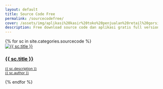```yaml
---
layout: default
title: Source Code Free
permalink: /sourcecodefree/
cover: /assets/img/aplikasi%20kasir%20toko%20penjualan%20retail%20gorsir%20plus%20website%20(1).jpg
description: Free download source code dan aplikasi gratis full version.
---
```


<div class="container">  
  <div class="row py-3 justify-content-center">
 {% for sc in site.categories.sourcecode %}
  <div class="col-md-3 p-1 col-6">
      <a class="card p-1 text-center bg-light text-dark" href="{{ sc.url }}">
      <img class="img-fluid card" alt="{{ sc.title }}" src="{{ sc.cover }}"/>
      <main class="card-body p-1">
      <h3 class="card-title info">{{ sc.title }}</h3>
      <p class="card-content info"><small>{{ sc.description }}<br/>{{ sc.author }}</small></p>
      </main>
      </a>
      </div>
    {% endfor %}
 </div>
  </div>
